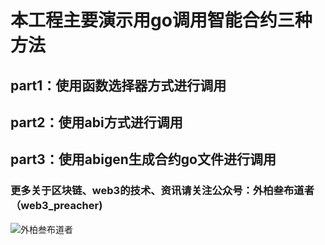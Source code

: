 # 本工程主要演示用go调用智能合约三种方法

## part1：使用函数选择器方式进行调用
## part2：使用abi方式进行调用
## part3：使用abigen生成合约go文件进行调用



### 更多关于区块链、web3的技术、资讯请关注公众号：外柏叁布道者（web3_preacher)

![外柏叁布道者](https://github.com/rao261488647/go-contract-demo/web3_preacher.jpeg)